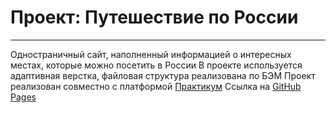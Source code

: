 # **Проект: Путешествие по России**
------------------------------------
Одностраничный сайт, наполненный информацией о интересных местах, которые можно посетить в России
В проекте используется адаптивная верстка, файловая структура реализована по БЭМ
Проект реализован совместно с платформой [Практикум](https://practicum.yandex.ru/)
Ссылка на [GitHub Pages](https://neonbonesjs.github.io/russian-travel/)

